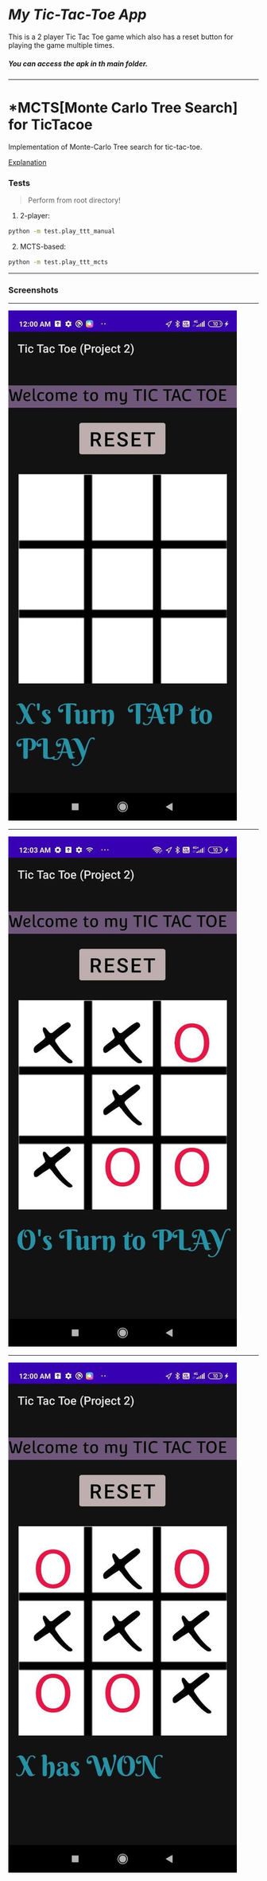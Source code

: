 # *My Tic-Tac-Toe App*
This is a 2 player Tic Tac Toe game which also has a reset button for playing the game multiple times. 
##### You can access the apk in th main folder.

----------------------------------------------------------------------------------------------------------------------------------------------------------------------------------

# *MCTS[Monte Carlo Tree Search] for TicTacoe

Implementation of Monte-Carlo Tree search for tic-tac-toe.

[Explanation](Model.md)

### Tests
> Perform from root directory!

1. 2-player:
```bash
python -m test.play_ttt_manual
```

2. MCTS-based:
```bash
python -m test.play_ttt_mcts
```


----------------------------------------------------------------------------------------------------------------------------------------------------------------------------------
### **Screenshots** 
************
![Screenshots of the App](Images/photo_2021-06-12_00-05-01.jpg)  
************

![Screenshots of the App](Images/photo_2021-06-12_00-04-56.jpg)

************


![Screenshots of the App](Images/photo_2021-06-12_00-04-58.jpg)


